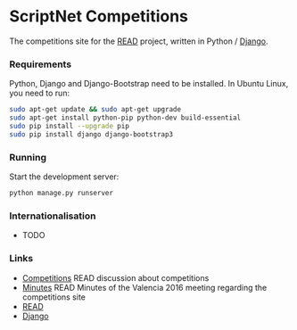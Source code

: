 # ScriptNet Competitions

The competitions site for the [READ] project, written in Python / [Django].

### Requirements
Python, Django and Django-Bootstrap need to be installed.
In Ubuntu Linux, you need to run:
```sh
sudo apt-get update && sudo apt-get upgrade
sudo apt-get install python-pip python-dev build-essential
sudo pip install --upgrade pip
sudo pip install django django-bootstrap3
```

### Running

Start the development server:
```sh
python manage.py runserver
```

### Internationalisation

* TODO

### Links

* [Competitions] READ discussion about competitions
* [Minutes] READ Minutes of the Valencia 2016 meeting regarding the competitions site
* [READ]
* [Django]

[Competitions]: <https://read02.uibk.ac.at/wiki/index.php/Competitions>
[Minutes]: <https://read02.uibk.ac.at/wiki/index.php/Technical_Meetings:Valencia_Meeting_Minutes#Competitions_site>
[READ]: <http://read.transkribus.eu>
[Django]: <https://www.djangoproject.com/>

